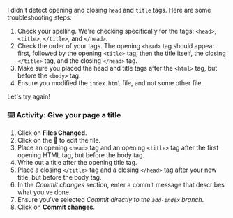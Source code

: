 I didn't detect opening and closing `head` and `title` tags. Here are some troubleshooting steps:

1. Check your spelling. We're checking specifically for the tags: `<head>`, `<title>`, `</title>`, and `</head>`.
2. Check the order of your tags. The opening `<head>` tag should appear first, followed by the opening `<title>` tag, then the title itself, the closing `</title>` tag, and the closing `</head>` tag.
3. Make sure you placed the head and title tags after the `<html>` tag, but before the `<body>` tag.
4. Ensure you modified the `index.html` file, and not some other file. 

Let's try again!

### :keyboard: Activity: Give your page a title

1. Click on **Files Changed**.
1. Click on the :pencil: to edit the file.
1. Place an opening `<head>` tag and an opening `<title>` tag after the first opening HTML tag, but before the body tag.
1. Write out a title after the opening title tag.
1. Place a closing `</title>` tag and a closing `</head>` tag after your new title, but before the body tag. 
1. In the _Commit changes_ section, enter a commit message that describes what you've done.
1. Ensure you've selected _Commit directly to the `add-index` branch_.
1. Click on **Commit changes**.